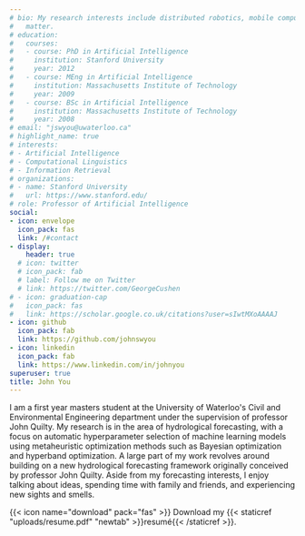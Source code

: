 ```yaml
---
# bio: My research interests include distributed robotics, mobile computing and programmable
#   matter.
# education:
#   courses:
#   - course: PhD in Artificial Intelligence
#     institution: Stanford University
#     year: 2012
#   - course: MEng in Artificial Intelligence
#     institution: Massachusetts Institute of Technology
#     year: 2009
#   - course: BSc in Artificial Intelligence
#     institution: Massachusetts Institute of Technology
#     year: 2008
# email: "jswyou@uwaterloo.ca"
# highlight_name: true
# interests:
# - Artificial Intelligence
# - Computational Linguistics
# - Information Retrieval
# organizations:
# - name: Stanford University
#   url: https://www.stanford.edu/
# role: Professor of Artificial Intelligence
social:
- icon: envelope
  icon_pack: fas
  link: /#contact
- display:
    header: true
  # icon: twitter
  # icon_pack: fab
  # label: Follow me on Twitter
  # link: https://twitter.com/GeorgeCushen
# - icon: graduation-cap
#   icon_pack: fas
#   link: https://scholar.google.co.uk/citations?user=sIwtMXoAAAAJ
- icon: github
  icon_pack: fab
  link: https://github.com/johnswyou
- icon: linkedin
  icon_pack: fab
  link: https://www.linkedin.com/in/johnyou
superuser: true
title: John You
---
```


I am a first year masters student at the University of Waterloo's Civil and Environmental Engineering department under the supervision of professor John Quilty. My research is in the area of hydrological forecasting, with a focus on automatic hyperparameter selection of machine learning models using metaheuristic optimization methods such as Bayesian optimization and hyperband optimization. A large part of my work revolves around building on a new hydrological forecasting framework originally conceived by professor John Quilty. Aside from my forecasting interests, I enjoy talking about ideas, spending time with family and friends, and experiencing new sights and smells.

{{< icon name="download" pack="fas" >}} Download my {{< staticref "uploads/resume.pdf" "newtab" >}}resumé{{< /staticref >}}.
